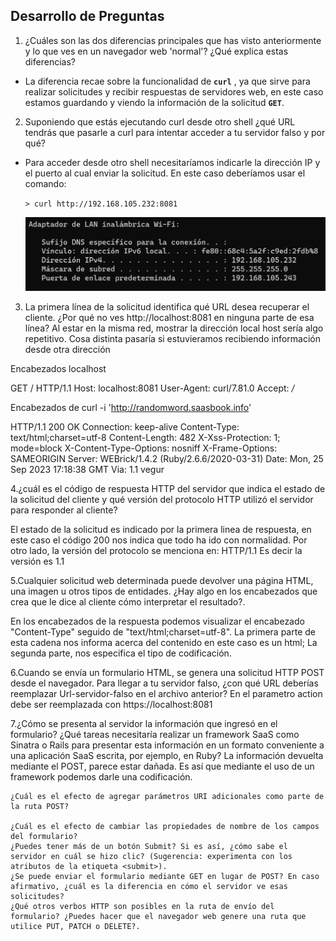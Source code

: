 ## Desarrollo de Preguntas

1. ¿Cuáles son las dos diferencias principales que has visto anteriormente y lo que ves en un navegador web 'normal'? ¿Qué explica estas diferencias?

- La diferencia recae sobre la funcionalidad de **`curl`** , ya que sirve para realizar solicitudes y recibir respuestas de servidores web, en este caso estamos guardando y viendo la información de la solicitud **`GET`**.

2. Suponiendo que estás ejecutando curl desde otro shell ¿qué URL tendrás que pasarle a curl para intentar acceder a tu servidor falso y por qué?

- Para acceder desde otro shell necesitaríamos indicarle la dirección IP y el puerto al cual enviar la solicitud. En este caso deberíamos usar el comando: 

    `> curl http://192.168.105.232:8081`

    ![IPv4](/Semana%204/Images/IPv4.PNG)

3. La primera línea de la solicitud identifica qué URL desea recuperar el cliente. ¿Por qué no ves http://localhost:8081 en ninguna parte de esa línea?
Al estar en la misma red, mostrar la dirección local host sería algo repetitivo. Cosa distinta pasaría si estuvieramos recibiendo información desde otra dirección

Encabezados localhost

GET / HTTP/1.1
Host: localhost:8081
User-Agent: curl/7.81.0
Accept: */*

Encabezados de curl -i 'http://randomword.saasbook.info'

HTTP/1.1 200 OK
Connection: keep-alive
Content-Type: text/html;charset=utf-8
Content-Length: 482
X-Xss-Protection: 1; mode=block
X-Content-Type-Options: nosniff
X-Frame-Options: SAMEORIGIN
Server: WEBrick/1.4.2 (Ruby/2.6.6/2020-03-31)
Date: Mon, 25 Sep 2023 17:18:38 GMT
Via: 1.1 vegur


4.¿cuál es el código de respuesta HTTP del servidor que indica el estado de la solicitud del cliente y qué versión del protocolo HTTP utilizó el servidor para responder al cliente?

El estado de la solicitud es indicado por la primera linea de respuesta, en este caso el código 200 nos indica que todo ha ido con normalidad.
Por otro lado, la versión del protocolo se menciona en:  HTTP/1.1
Es decir la versión es 1.1

5.Cualquier solicitud web determinada puede devolver una página HTML, una imagen u otros tipos de entidades. ¿Hay algo en los encabezados que crea que le dice al cliente cómo interpretar el resultado?.

En los encabezados de la respuesta podemos visualizar el encabezado "Content-Type" seguido de "text/html;charset=utf-8". La primera parte de esta cadena nos informa acerca del contenido en este caso es un html; La segunda parte, nos especifica el tipo de codificación.

6.Cuando se envía un formulario HTML, se genera una solicitud HTTP POST desde el navegador. Para llegar a tu servidor falso, ¿con qué URL deberías reemplazar Url-servidor-falso en el archivo anterior?
En el parametro action debe ser reemplazada con https://localhost:8081 

7.¿Cómo se presenta al servidor la información que ingresó en el formulario? ¿Qué tareas necesitaría realizar un framework SaaS como Sinatra o Rails para presentar esta información en un formato conveniente a una aplicación SaaS escrita, por ejemplo, en Ruby?
La información devuelta mediante el POST, parece estar dañada. Es así que mediante el uso de un framework podemos darle una codificación.


    ¿Cuál es el efecto de agregar parámetros URI adicionales como parte de la ruta POST?
    
    ¿Cuál es el efecto de cambiar las propiedades de nombre de los campos del formulario?
    ¿Puedes tener más de un botón Submit? Si es así, ¿cómo sabe el servidor en cuál se hizo clic? (Sugerencia: experimenta con los atributos de la etiqueta <submit>).
    ¿Se puede enviar el formulario mediante GET en lugar de POST? En caso afirmativo, ¿cuál es la diferencia en cómo el servidor ve esas solicitudes?
    ¿Qué otros verbos HTTP son posibles en la ruta de envío del formulario? ¿Puedes hacer que el navegador web genere una ruta que utilice PUT, PATCH o DELETE?.
